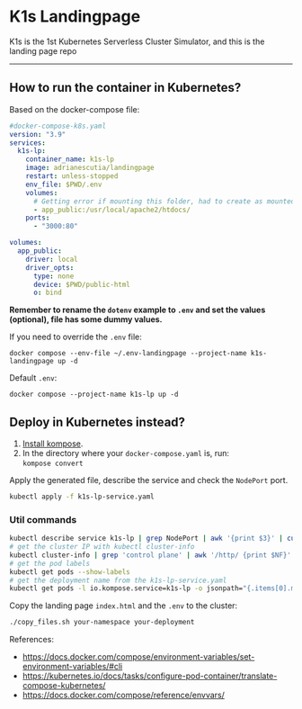 # K1s Landingpage
K1s is the 1st Kubernetes Serverless Cluster Simulator, and this is the landing page repo

---

## How to run the container in Kubernetes?

Based on the docker-compose file:

```yaml
#docker-compose-k8s.yaml
version: "3.9"
services:
  k1s-lp:
    container_name: k1s-lp
    image: adrianescutia/landingpage
    restart: unless-stopped
    env_file: $PWD/.env
    volumes:
      # Getting error if mounting this folder, had to create as mounted volumes
      - app_public:/usr/local/apache2/htdocs/
    ports:
      - "3000:80"

volumes:
  app_public:
    driver: local
    driver_opts:
      type: none
      device: $PWD/public-html
      o: bind
```

**Remember to rename the `dotenv` example to `.env` and set the values (optional), file has some dummy values.**

If you need to override the `.env` file:

`docker compose --env-file ~/.env-landingpage --project-name k1s-landingpage up -d`

Default `.env`:

`docker compose --project-name k1s-lp up -d`

## Deploy in Kubernetes instead?

1. [Install kompose](https://kubernetes.io/docs/tasks/configure-pod-container/translate-compose-kubernetes/).
2. In the directory where your `docker-compose.yaml` is, run:  
    `kompose convert`

Apply the generated file, describe the service and check the `NodePort` port.

```bash
kubectl apply -f k1s-lp-service.yaml
```

### Util commands

```bash
kubectl describe service k1s-lp | grep NodePort | awk '{print $3}' | cut -d'/' -f1 | xargs -I {} echo "http://localhost:{}"
# get the cluster IP with kubectl cluster-info
kubectl cluster-info | grep 'control plane' | awk '/http/ {print $NF}' | sed 's/\x1b\[[0-9;]*m//g'
# get the pod labels
kubectl get pods --show-labels
# get the deployment name from the k1s-lp-service.yaml
kubectl get pods -l io.kompose.service=k1s-lp -o jsonpath="{.items[0].metadata.name}"
```

Copy the landing page `index.html` and the `.env` to the cluster:

```bash
./copy_files.sh your-namespace your-deployment
```

References: 

* https://docs.docker.com/compose/environment-variables/set-environment-variables/#cli
* https://kubernetes.io/docs/tasks/configure-pod-container/translate-compose-kubernetes/
* https://docs.docker.com/compose/reference/envvars/
  
